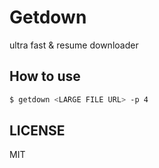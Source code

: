 # Getdown
ultra fast & resume downloader

## How to use

```bash
$ getdown <LARGE FILE URL> -p 4
```


## LICENSE
MIT